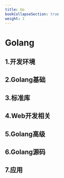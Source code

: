 ```yaml
---
title: Go
bookCollapseSection: true
weight: 1
---
```


# Golang

## 1.开发环境

## 2.Golang基础

## 3.标准库

## 4.Web开发相关

## 5.Golang高级

## 6.Golang源码

## 7.应用
